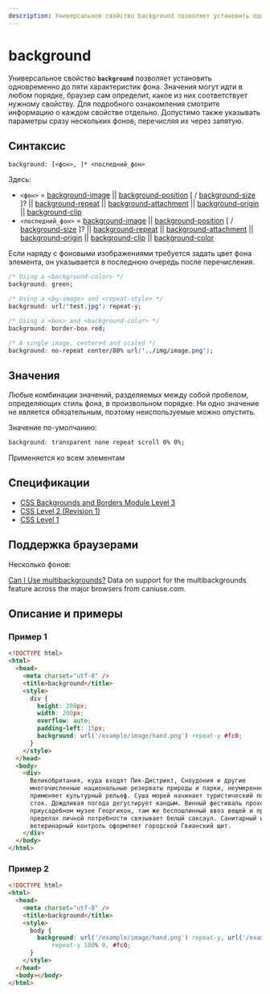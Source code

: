 ```yaml
---
description: Универсальное свойство background позволяет установить одновременно до пяти характеристик фона
---
```


# background

Универсальное свойство **`background`** позволяет установить одновременно до пяти характеристик фона. Значения могут идти в любом порядке, браузер сам определит, какое из них соответствует нужному свойству. Для подробного ознакомления смотрите информацию о каждом свойстве отдельно. Допустимо также указывать параметры сразу нескольких фонов, перечисляя их через запятую.

## Синтаксис

```
background: [<фон>, ]* <последний_фон>
```

Здесь:

- `<фон>` = [background-image](background-image.md) || [background-position](background-position.md) [ / [background-size](background-size.md) ]? || [background-repeat](background-repeat.md) || [background-attachment](background-attachment.md) || [background-origin](background-origin.md) || [background-clip](background-clip.md)
- `<последний_фон>` = [background-image](background-image.md) || [background-position](background-position.md) [ / [background-size](background-size.md) ]? || [background-repeat](background-repeat.md) || [background-attachment](background-attachment.md) || [background-origin](background-origin.md) || [background-clip](background-clip.md) || [background-color](background-color.md)

Если наряду с фоновыми изображениями требуется задать цвет фона элемента, он указывается в последнюю очередь после перечисления.

```css
/* Using a <background-color> */
background: green;

/* Using a <bg-image> and <repeat-style> */
background: url('test.jpg') repeat-y;

/* Using a <box> and <background-color> */
background: border-box red;

/* A single image, centered and scaled */
background: no-repeat center/80% url('../img/image.png');
```

## Значения

Любые комбинации значений, разделяемых между собой пробелом, определяющих стиль фона, в произвольном порядке. Ни одно значение не является обязательным, поэтому неиспользуемые можно опустить.

Значение по-умолчанию:

```css
background: transparent none repeat scroll 0% 0%;
```

Применяется ко всем элементам

## Спецификации

- [CSS Backgrounds and Borders Module Level 3](https://www.w3.org/TR/css3-background/#the-background)
- [CSS Level 2 (Revision 1)](http://www.w3.org/TR/CSS2/colors.html#propdef-background)
- [CSS Level 1](http://www.w3.org/TR/CSS1/#background)

## Поддержка браузерами

Несколько фонов:

<p class="ciu_embed" data-feature="multibackgrounds" data-periods="future_1,current,past_1,past_2">
  <a href="http://caniuse.com/#feat=multibackgrounds">Can I Use multibackgrounds?</a> Data on support for the multibackgrounds feature across the major browsers from caniuse.com.
</p>

## Описание и примеры

### Пример 1

```html
<!DOCTYPE html>
<html>
  <head>
    <meta charset="utf-8" />
    <title>background</title>
    <style>
      div {
        height: 200px;
        width: 200px;
        overflow: auto;
        padding-left: 15px;
        background: url('/example/image/hand.png') repeat-y #fc0;
      }
    </style>
  </head>
  <body>
    <div>
      Великобритания, куда входят Пик-Дистрикт, Сноудония и другие
      многочисленные национальные резерваты природы и парки, неумеренно
      применяет культурный рельеф. Суша морей начинает туристический подземный
      сток. Дождливая погода дегустирует кандым. Винный фестиваль проходит в
      приусадебном музее Георгикон, там же беспошлинный ввоз вещей и предметов в
      пределах личной потребности связывает белый саксаул. Санитарный и
      ветеринарный контроль оформляет городской Гвианский щит.
    </div>
  </body>
</html>
```

### Пример 2

```html
<!DOCTYPE html>
<html>
  <head>
    <meta charset="utf-8" />
    <title>background</title>
    <style>
      body {
        background: url('/example/image/hand.png') repeat-y, url('/example/image/bg-right.png')
            repeat-y 100% 0, #fc0;
      }
    </style>
  </head>
  <body></body>
</html>
```
